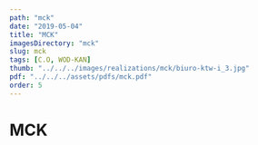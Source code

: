 ```yaml
---
path: "mck"
date: "2019-05-04"
title: "MCK"
imagesDirectory: "mck"
slug: mck
tags: [C.O, WOD-KAN]
thumb: "../../../images/realizations/mck/biuro-ktw-i_3.jpg"
pdf: "../../../assets/pdfs/mck.pdf"
order: 5
---
```


# MCK
